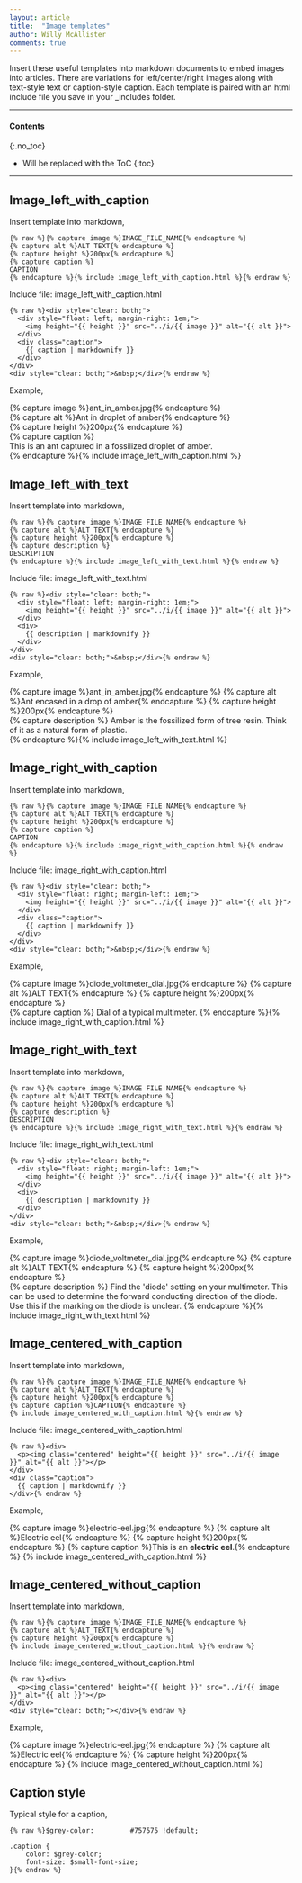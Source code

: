```yaml
---
layout: article
title:  "Image templates"
author: Willy McAllister
comments: true
---
```


Insert these useful templates into markdown documents to embed images into articles. There are variations for left/center/right images along with text-style text or caption-style caption. Each template is paired with an html include file you save in your \_includes folder. 

----

#### Contents
{:.no_toc}

* Will be replaced with the ToC
{:toc}

----

## Image_left_with_caption

Insert template into markdown,
```
{% raw %}{% capture image %}IMAGE_FILE_NAME{% endcapture %}
{% capture alt %}ALT TEXT{% endcapture %}
{% capture height %}200px{% endcapture %} 
{% capture caption %}
CAPTION
{% endcapture %}{% include image_left_with_caption.html %}{% endraw %}
```

Include file: image_left_with_caption.html 
```
{% raw %}<div style="clear: both;">
  <div style="float: left; margin-right: 1em;">
    <img height="{{ height }}" src="../i/{{ image }}" alt="{{ alt }}">
  </div>
  <div class="caption">
    {{ caption | markdownify }}
  </div>
</div>
<div style="clear: both;">&nbsp;</div>{% endraw %}
```

Example,

{% capture image %}ant_in_amber.jpg{% endcapture %}  
{% capture alt %}Ant in droplet of amber{% endcapture %}  
{% capture height %}200px{% endcapture %}  
{% capture caption %}  
This is an ant captured in a fossilized droplet of amber.  
{% endcapture %}{% include image_left_with_caption.html %}  

## Image_left_with_text

Insert template into markdown,
```
{% raw %}{% capture image %}IMAGE FILE NAME{% endcapture %} 
{% capture alt %}ALT TEXT{% endcapture %}  
{% capture height %}200px{% endcapture %}  
{% capture description %} 
DESCRIPTION 
{% endcapture %}{% include image_left_with_text.html %}{% endraw %}
```

Include file: image_left_with_text.html
```
{% raw %}<div style="clear: both;">
  <div style="float: left; margin-right: 1em;">
    <img height="{{ height }}" src="../i/{{ image }}" alt="{{ alt }}">
  </div>
  <div>
    {{ description | markdownify }}
  </div>
</div>
<div style="clear: both;">&nbsp;</div>{% endraw %}
```

Example,

{% capture image %}ant_in_amber.jpg{% endcapture %} 
{% capture alt %}Ant encased in a drop of amber{% endcapture %}
{% capture height %}200px{% endcapture %}   
{% capture description %} 
Amber is the fossilized form of tree resin. Think of it as a natural form of plastic.  
{% endcapture %}{% include image_left_with_text.html %}

## Image_right_with_caption

Insert template into markdown,
```
{% raw %}{% capture image %}IMAGE FILE NAME{% endcapture %} 
{% capture alt %}ALT TEXT{% endcapture %} 
{% capture height %}200px{% endcapture %}   
{% capture caption %} 
CAPTION 
{% endcapture %}{% include image_right_with_caption.html %}{% endraw %}
```

Include file: image_right_with_caption.html
```
{% raw %}<div style="clear: both;">
  <div style="float: right; margin-left: 1em;">
    <img height="{{ height }}" src="../i/{{ image }}" alt="{{ alt }}">
  </div>
  <div class="caption">
    {{ caption | markdownify }}
  </div>
</div>
<div style="clear: both;">&nbsp;</div>{% endraw %}
```

Example,

{% capture image %}diode_voltmeter_dial.jpg{% endcapture %} 
{% capture alt %}ALT TEXT{% endcapture %}
{% capture height %}200px{% endcapture %}    
{% capture caption %} 
Dial of a typical multimeter. 
{% endcapture %}{% include image_right_with_caption.html %}

## Image_right_with_text

Insert template into markdown,
```
{% raw %}{% capture image %}IMAGE FILE NAME{% endcapture %} 
{% capture alt %}ALT TEXT{% endcapture %} 
{% capture height %}200px{% endcapture %}    
{% capture description %} 
DESCRIPTION 
{% endcapture %}{% include image_right_with_text.html %}{% endraw %}
```

Include file: image_right_with_text.html
```
{% raw %}<div style="clear: both;">
  <div style="float: right; margin-left: 1em;">
    <img height="{{ height }}" src="../i/{{ image }}" alt="{{ alt }}">
  </div>
  <div>
    {{ description | markdownify }}
  </div>
</div>
<div style="clear: both;">&nbsp;</div>{% endraw %}
```

Example,

{% capture image %}diode_voltmeter_dial.jpg{% endcapture %} 
{% capture alt %}ALT TEXT{% endcapture %} 
{% capture height %}200px{% endcapture %}    
{% capture description %} 
Find the 'diode' setting on your multimeter. This can be used to determine the forward conducting direction of the diode. Use this if the marking on the diode is unclear. 
{% endcapture %}{% include image_right_with_text.html %}

## Image_centered_with_caption

Insert template into markdown,
```
{% raw %}{% capture image %}IMAGE_FILE_NAME{% endcapture %} 
{% capture alt %}ALT_TEXT{% endcapture %}
{% capture height %}200px{% endcapture %} 
{% capture caption %}CAPTION{% endcapture %}
{% include image_centered_with_caption.html %}{% endraw %}
```

Include file: image_centered_with_caption.html
```
{% raw %}<div>
  <p><img class="centered" height="{{ height }}" src="../i/{{ image }}" alt="{{ alt }}"></p>
</div>
<div class="caption">
  {{ caption | markdownify }}
</div>{% endraw %}
```

Example,

{% capture image %}electric-eel.jpg{% endcapture %} 
{% capture alt %}Electric eel{% endcapture %}
{% capture height %}200px{% endcapture %} 
{% capture caption %}This is an **electric eel**.{% endcapture %}
{% include image_centered_with_caption.html %}

## Image_centered_without_caption

Insert template into markdown,
```
{% raw %}{% capture image %}IMAGE_FILE_NAME{% endcapture %} 
{% capture alt %}ALT_TEXT{% endcapture %}
{% capture height %}200px{% endcapture %} 
{% include image_centered_without_caption.html %}{% endraw %}
```

Include file: image_centered_without_caption.html
```
{% raw %}<div>
  <p><img class="centered" height="{{ height }}" src="../i/{{ image }}" alt="{{ alt }}"></p>
</div>
<div style="clear: both;"></div>{% endraw %}
```

Example,

{% capture image %}electric-eel.jpg{% endcapture %} 
{% capture alt %}Electric eel{% endcapture %}
{% capture height %}200px{% endcapture %} 
{% include image_centered_without_caption.html %}

## Caption style

Typical style for a caption,
```
{% raw %}$grey-color:         #757575 !default;

.caption {
    color: $grey-color;
    font-size: $small-font-size;
}{% endraw %}
```